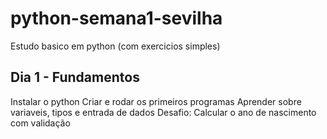 # python-semana1-sevilha
Estudo basico em python (com exercicios simples)
## Dia 1 - Fundamentos
Instalar o python 
Criar e rodar os primeiros programas
Aprender sobre variaveis, tipos e entrada de dados
Desafio: Calcular o ano de nascimento com validação